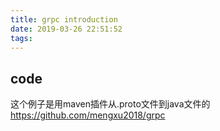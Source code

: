 ```yaml
---
title: grpc introduction
date: 2019-03-26 22:51:52
tags:
---
```


## code
这个例子是用maven插件从.proto文件到java文件的
https://github.com/mengxu2018/grpc

